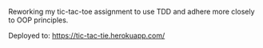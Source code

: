 Reworking my tic-tac-toe assignment to use TDD and adhere more closely to OOP principles.

Deployed to:  https://tic-tac-tie.herokuapp.com/
